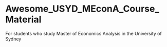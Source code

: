 # Awesome_USYD_MEconA_Course_Material
For students who study Master of Economics Analysis in the University of Sydney 
